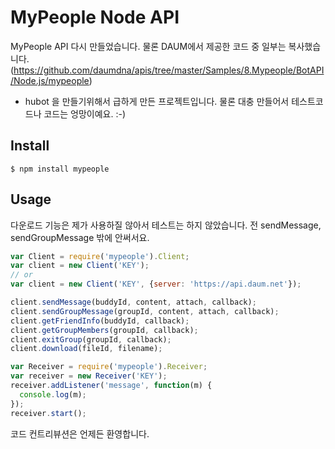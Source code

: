 # MyPeople Node API

MyPeople API 다시 만들었습니다. 물론 DAUM에서 제공한 코드 중 일부는 복사했습니다. (https://github.com/daumdna/apis/tree/master/Samples/8.Mypeople/BotAPI/Node.js/mypeople)

* hubot 을 만들기위해서 급하게 만든 프로젝트입니다. 물론 대충 만들어서 테스트코드나 코드는 엉망이예요. :-)

## Install

```shell
$ npm install mypeople
```

## Usage

다운로드 기능은 제가 사용하질 않아서 테스트는 하지 않았습니다. 전 sendMessage, sendGroupMessage 밖에 안써서요.

```javascript
var Client = require('mypeople').Client;
var client = new Client('KEY');
// or
var client = new Client('KEY', {server: 'https://api.daum.net'});

client.sendMessage(buddyId, content, attach, callback);
client.sendGroupMessage(groupId, content, attach, callback);
client.getFriendInfo(buddyId, callback);
client.getGroupMembers(groupId, callback);
client.exitGroup(groupId, callback);
client.download(fileId, filename);
```

```javascript
var Receiver = require('mypeople').Receiver;
var receiver = new Receiver('KEY');
receiver.addListener('message', function(m) {
  console.log(m);
});
receiver.start();
```

코드 컨트리뷰션은 언제든 환영합니다.

